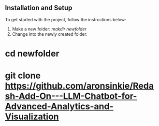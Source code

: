 
## Installation and Setup
To get started with the project, follow the instructions below:

1. Make a new folder:
    *makdir newfolder*
3. Change into the newly created folder:
# cd  newfolder
# git clone https://github.com/aronsinkie/Redash-Add-On---LLM-Chatbot-for-Advanced-Analytics-and-Visualization
